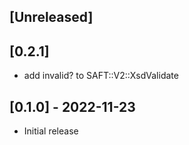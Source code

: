 ## [Unreleased]

## [0.2.1]

- add invalid? to SAFT::V2::XsdValidate

## [0.1.0] - 2022-11-23

- Initial release
